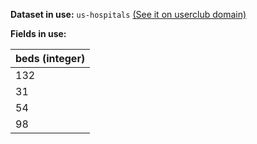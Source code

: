 **Dataset in use:** `us-hospitals` [(See it on userclub domain)](https://userclub.opendatasoft.com/explore/dataset/us-hospitals/table/)

**Fields in use:** 

| beds (integer)|
|---|
|132|
|31|
|54|
|98|